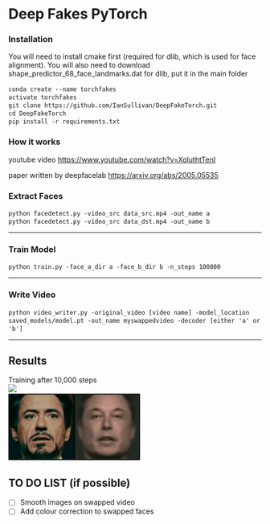 # Deep Fakes PyTorch

### Installation

You will need to install cmake first (required for dlib, which is used for face alignment).
You will also need to download shape_predictor_68_face_landmarks.dat for dlib, put it in the main folder

```shell
conda create --name torchfakes
activate torchfakes
git clone https://github.com/IanSullivan/DeepFakeTorch.git
cd DeepFakeTorch
pip install -r requirements.txt
```

### How it works
youtube video
https://www.youtube.com/watch?v=XqluthtTenI 

paper written by deepfacelab
https://arxiv.org/abs/2005.05535

### Extract Faces
```shell
python facedetect.py -video_src data_src.mp4 -out_name a
python facedetect.py -video_src data_dst.mp4 -out_name b
```

---

### Train Model
```shell
python train.py -face_a_dir a -face_b_dir b -n_steps 100000
```

---

### Write Video
```shell
python video_writer.py -original_video [video name] -model_location saved_models/model.pt -out_name myswappedvideo -decoder [either 'a' or 'b']
```

---

## Results
Training after 10,000 steps <br>
<img src="images/swapped.gif"> <br>
<img src="images/b_to_a.gif">

## TO DO LIST (if possible)
- [ ] Smooth images on swapped video
- [ ] Add colour correction to swapped faces
